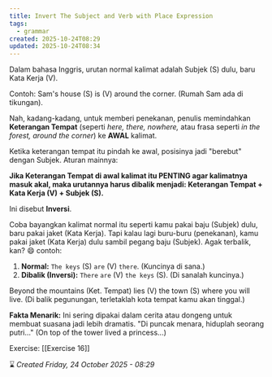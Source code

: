 ```yaml
---
title: Invert The Subject and Verb with Place Expression
tags:
  - grammar
created: 2025-10-24T08:29
updated: 2025-10-24T08:34
---
```

Dalam bahasa Inggris, urutan normal kalimat adalah Subjek (S) dulu, baru Kata Kerja (V).

Contoh: Sam's house (S) is (V) around the corner. (Rumah Sam ada di tikungan).

Nah, kadang-kadang, untuk memberi penekanan, penulis memindahkan **Keterangan Tempat** (seperti _here, there, nowhere,_ atau frasa seperti _in the forest, around the corner_) ke **AWAL** kalimat.

Ketika keterangan tempat itu pindah ke awal, posisinya jadi "berebut" dengan Subjek. Aturan mainnya:

**Jika Keterangan Tempat di awal kalimat itu PENTING agar kalimatnya masuk akal, maka urutannya harus dibalik menjadi: Keterangan Tempat + Kata Kerja (V) + Subjek (S).**

Ini disebut **Inversi**.

Coba bayangkan kalimat normal itu seperti kamu pakai baju (Subjek) dulu, baru pakai jaket (Kata Kerja). Tapi kalau lagi buru-buru (penekanan), kamu pakai jaket (Kata Kerja) dulu sambil pegang baju (Subjek). Agak terbalik, kan? 😄
contoh:
1. **Normal:** `The keys` (S) `are` (V) `there`. (Kuncinya di sana.)
2. **Dibalik (Inversi):** `There` `are` (V) `the keys` (S). (Di sanalah kuncinya.)
    
Beyond the mountains (Ket. Tempat) lies (V) the town (S) where you will live.
(Di balik pegunungan, terletaklah kota tempat kamu akan tinggal.)

**Fakta Menarik:** Ini sering dipakai dalam cerita atau dongeng untuk membuat suasana jadi lebih dramatis. "Di puncak menara, hiduplah seorang putri..." (On top of the tower lived a princess...)

Exercise:
[[Exercise 16]]


⌛ *Created Friday, 24 October 2025 - 08:29*